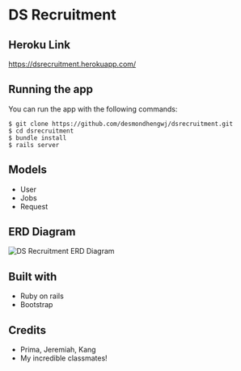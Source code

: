 # DS Recruitment

## Heroku Link
https://dsrecruitment.herokuapp.com/

## Running the app

You can run the app with the following commands:

```
$ git clone https://github.com/desmondhengwj/dsrecruitment.git
$ cd dsrecruitment
$ bundle install
$ rails server
```

## Models
* User
* Jobs
* Request

## ERD Diagram

![DS Recruitment ERD Diagram](https://cloud.githubusercontent.com/assets/25132146/24781905/5bb60b64-1b75-11e7-83e3-b05b05095c6c.jpg)

## Built with
* Ruby on rails
* Bootstrap

## Credits
* Prima, Jeremiah, Kang
* My incredible classmates!
